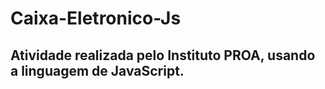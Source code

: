 # Caixa-Eletronico-Js
## Atividade realizada pelo Instituto PROA, usando a linguagem de JavaScript.
